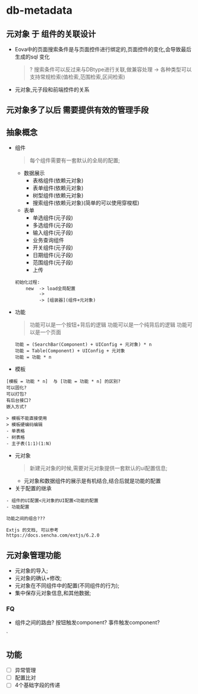 # db-metadata

## 元对象 于 组件的关联设计

- Eova中的页面搜索条件是与页面控件进行绑定的,页面控件的变化,会导致最后生成的sql 变化 
    > ? 搜索条件可以反过来与DBtype进行关联,做兼容处理 -> 各种类型可以支持常规检索(值检索,范围检索,区间检索)
- 元对象,元子段和前端控件的关系
    > 
    
## 元对象多了以后 需要提供有效的管理手段

## 抽象概念

- 组件
    > 每个组件需要有一套默认的全局的配置;
    - 数据展示
        - 表格组件(依赖元对象)
        - 表单组件(依赖元对象)
        - 树型组件(依赖元对象)
        - 搜索组件(依赖元对象)(简单的可以使用穿梭框)
    - 表单
        - 单选组件(元子段)
        - 多选组件(元子段)
        - 输入组件(元子段)
        - 业务查询组件
        - 开关组件(元子段)
        - 日期组件(元子段)
        - 范围组件(元子段)
        - 上传
    
    ```
    初始化过程:
        new  -> load全局配置
             -> 
             -> [组装器](组件+元对象)
    ```
    
- 功能
    > 功能可以是一个按钮+背后的逻辑
    > 功能可以是一个纯背后的逻辑
    > 功能可以是一个页面
    ```
    功能 = (SearchBar(Component) + UIConfig + 元对象) * n
    功能 = Table(Component) + UIConfig + 元对象
    功能 = 功能 * n
    ```
- 模板
```
[模板 = 功能 * n]  与 [功能 = 功能 * n] 的区别?
可以固化?
可以打包?
有后台接口?
嵌入方式?
```
    > 模板不能直接使用
    > 模板硬编码编辑
    - 单表格
    - 树表格
    - 主子表(1:1)(1:N)
- 元对象
    > 新建元对象的时候,需要对元对象提供一套默认的ui配置信息;
    - 元对象和数据组件的展示是有机结合,结合后就是功能的配置
- 关于配置的继承
```
- 组件的UI配置<元对象的UI配置<功能的配置
- 功能配置

功能之间的组合???
```

```
Extjs 的文档, 可以参考
https://docs.sencha.com/extjs/6.2.0
```


## 元对象管理功能

- 元对象的导入;
- 元对象的确认+修改;
- 元对象在不同组件中的配置(不同组件的行为);
- 集中保存元对象信息,和其他数据;

###  FQ

- 组件之间的路由? 按钮触发component? 事件触发component?


`
## 功能

- [ ] 异常管理
- [ ] 配置比对
- [ ] 4个基础字段的传递